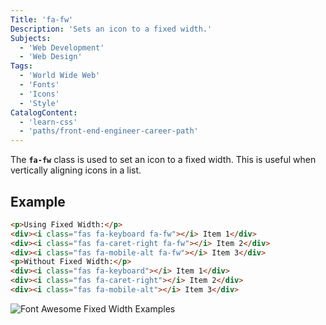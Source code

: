 ```yaml
---
Title: 'fa-fw'
Description: 'Sets an icon to a fixed width.'
Subjects:
  - 'Web Development'
  - 'Web Design'
Tags:
  - 'World Wide Web'
  - 'Fonts'
  - 'Icons'
  - 'Style'
CatalogContent:
  - 'learn-css'
  - 'paths/front-end-engineer-career-path'
---
```


The **`fa-fw`** class is used to set an icon to a fixed width. This is useful when vertically aligning icons in a list.

## Example

```html
<p>Using Fixed Width:</p>
<div><i class="fas fa-keyboard fa-fw"></i> Item 1</div>
<div><i class="fas fa-caret-right fa-fw"></i> Item 2</div>
<div><i class="fas fa-mobile-alt fa-fw"></i> Item 3</div>
<p>Without Fixed Width:</p>
<div><i class="fas fa-keyboard"></i> Item 1</div>
<div><i class="fas fa-caret-right"></i> Item 2</div>
<div><i class="fas fa-mobile-alt"></i> Item 3</div>
```

![Font Awesome Fixed Width Examples](https://raw.githubusercontent.com/Codecademy/docs/main/media/font-awesome-fixed.png)
